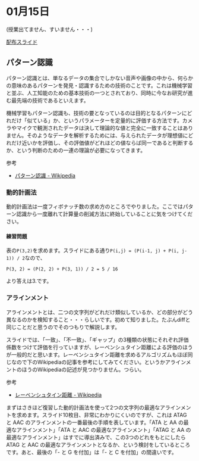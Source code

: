 # 01月15日

(授業出てません、すいません・・・)

[配布スライド](http://lecture.ecc.u-tokyo.ac.jp/~cichiji/is-13/slide-07.pdf)

## パターン認識

パターン認識とは、単なるデータの集合でしかない音声や画像の中から、何らかの意味のあるパターンを発見・認識するための技術のことです。これは機械学習と並ぶ、人工知能のための基本技術の一つとされており、同時に今なお研究が進む最先端の技術であるといえます。

機械学習もパターン認識も、技術の要となっているのは目的となるパターンにどれだけ「似ている」か、というパラメーターを定量的に評価する方法です。カメラやマイクで観測されたデータは決して理論的な値と完全に一致することはありません。そのようなデータを解析するためには、与えられたデータが理想値にどれだけ近いかを評価し、その評価値がどれほどの値ならば同一であると判断するか、という判断のための一連の理論が必要になってきます。

参考

* [パターン認識 - Wikipedia](https://ja.wikipedia.org/wiki/%E3%83%91%E3%82%BF%E3%83%BC%E3%83%B3%E8%AA%8D%E8%AD%98)

### 動的計画法

動的計画法は一度フィボナッチ数の求め方のところでやりました。ここではパターン認識から一度離れて計算量の削減方法に終始していることに気をつけてください。

#### 練習問題

表の`P(3,2)`を求めます。スライドにある通り`P(i,j) = (P(i-1, j) + P(i, j-1)) / 2`なので、

`P(3, 2) = (P(2, 2) + P(3, 1)) / 2 = 5 / 16`

より答えは3.です。

### アラインメント

アラインメントとは、二つの文字列がどれだけ類似しているか、どの部分がどう異なるのかを検知すること・・・らしいです。初めて知りました。たぶんdiffと同じことだと思うのでそのつもりで解説します。

スライドでは、「一致」、「不一致」、「ギャップ」の3種類の状態にそれぞれ評価係数をつけて評価を行っていますが、レーベンシュタイン距離による評価のほうが一般的だと思います。レーベンシュタイン距離を求めるアルゴリズムもほぼ同じなので下のWikipediaの記事を参考にしてみてください。というかアラインメントのほうのWikipediaの記述が見つかりません。つらい。

参考

* [レーベンシュタイン距離 - Wikipedia](https://ja.wikipedia.org/wiki/%E3%83%AC%E3%83%BC%E3%83%99%E3%83%B3%E3%82%B7%E3%83%A5%E3%82%BF%E3%82%A4%E3%83%B3%E8%B7%9D%E9%9B%A2)

まずはさきほど復習した動的計画法を使って2つの文字列の最適なアラインメントを求めます。スライド10枚目、非常にわかりにくいのですが、これは ATAG と AAC のアラインメントの一番最後の手順を表しています。「ATA と AA の最適なアラインメント」「ATA と AAC の最適なアラインメント」「ATAG と AA の最適なアラインメント」はすでに導出済みで、この3つのどれをもとにしたら ATAG と AAC の最適なアラインメントとなるか、という検討をしているところです。あと、最後の「- と G を付加」は「- と C を付加」の間違いです。